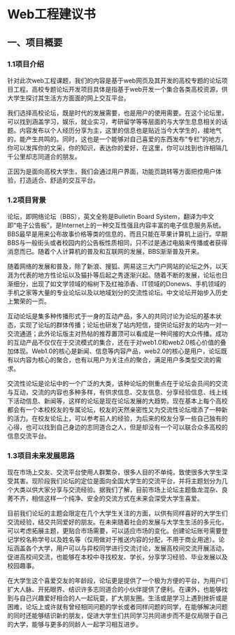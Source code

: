 # Web工程建议书

## 一、项目概要
### 1.1项目介绍

针对此次web工程课题，我们的内容是基于web网页及其开发的高校专题的论坛项目工程。高校专题论坛开发项目具体是指基于web开发一个集合各类高校资源，供大学生探讨其生活方方面面的网上交互平台。
  
  我们选择高校论坛，既是时代的发展需要，也是用户的使用需要。在这个论坛里，可以找到涵盖学习，娱乐，就业实习，考研留学等等层面的与大学生息息相关的话题。内容发布以个人经历分享为主，这里的信息也是贴近当今大学生的，接地气的，能产生共鸣的。同时，这也是一个能够对自己喜爱的东西发布“专栏”的地方，你可以发挥你的文采，你的知识，表达你的爱好，在这里，你可以找到也许相隔几千公里却志同道合的朋友。
  
  正因为是面向高校大学生，我们会通过用户界面，功能页跳转等方面把控用户体验，打造适合、舒适的交互平台。

### 1.2项目背景

  论坛，即网络论坛（BBS），英文全称是Bulletin Board System，翻译为中文即“电子公告板”，是Internet上的一种交互性强且内容丰富的电子信息服务系统。BBS最早是用来公布故事价格等类的信息的，而且只能在苹果计算机上运行。早期BBS与一般街头或者校园内的公告板性质相同，只不过是通过电脑来传播或者获得消息而已。随着个人计算机的普及和互联网的发展，BBS渐渐普及开来。

  随着网络的发展和普及，除了新浪、搜狐、网易这三大门户网站的论坛之外，以天涯为代表的地方性论坛以及猫扑等后起之秀逐渐兴起。随着不断的发展，论坛也日渐细分，出现了如文学领域的榕树下及红袖添香、IT领域的Donews、手机领域的手机之家等大量的专业论坛以及以地域划分的交流性论坛。中文论坛开始步入历史上繁荣的一页。

  互动论坛是集多种传播形式于一身的互动产品，多人的共同讨论为论坛的基本状态，实现了论坛的群体传播；论坛也研发了站内短信，提供论坛好友的站内一对一交流通道；此外论坛版主对热帖的推荐置顶可以看成是一种间接的大众传播。成功的互动产品不仅仅在于交流模式的集合，还在于对web1.0和web2.0核心价值的叠加体现。Web1.0的核心是新闻、信息等内容产品，web2.0的核心是用户，论坛既有以内容为核心的聚合，也有以用户为关注点的聚合，满足用户多类型交流的需求。

  交流性论坛是论坛中的一个广泛的大类，该种论坛的侧重点在于论坛会员间的交流与互动，交流的内容也多种多样，有供求信息、交友信息、分享经验信息、线上线下活动信息、新闻等，这样的论坛是现在论坛发展的大趋势。现在基本上每个高校都会有一个本校校友的专属论坛，校友的天然亲密性又为交流性论坛增添了一种新的活力。在校友论坛上，可以参考前人的经验，为后来的校友分享一些自己独有的心得，也可以找到自己身边的志同道合之人，但是却没有一个可以联合众多高校的信息交流平台。

### 1.3项目未来发展思路

   现在市场上交友、交流平台使用人群繁杂，很多人目的不单纯，致使很多大学生深受其害。现阶段我们论坛的定位是面向全国大学生的交流平台，并将主题划分为几个大类以供大家分享与交流经验。据我们了解，目前市场上论坛主题鱼龙混杂、良莠不齐，相信这样一个纯净、安全的交流方式在未来会深受大学生喜爱。
   
   目前我们论坛的主题会限定在几个大学生关注的方面，以供有同样喜好的大学生们交流经验，结交共同爱好的朋友。在未来随着社会的发展与大学生生活的多元化，可以考虑拓展主题，更贴合市场需要，可以适应市场的变化。创建论坛账号需要登记学校名称学号以及姓名等（仅用做对于推送内容的分配，不用于商业用途）。论坛涵盖各个大学，用户可以与异校同学进行交流讨论，发展高校间交流开展活动，促进高校间交流，也能够在本校中寻找校友、学长，分享学习经验、毕业发展以及校园趣事。
   
   在大学生这个喜爱交友的年龄段，论坛更是提供了一个极为方便的平台，为用户们扩大人脉、开拓眼界、结识许多志同道合的小伙伴提供了便利。在课外，也能够找到与自己兴趣爱好相合的人一起玩耍，扩大朋友圈。生活或是学习上遇到挫折或是困难，论坛上或许就有曾经相同问题的学长或者同样问题的同学，在能够解决问题的同时还能够结识新的朋友，促进大学生们共同学习共同进步而不是仅局限于自己的大学，能够与更多的同龄人一起学习相互进步。

 
